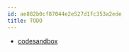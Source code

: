 ```yaml
---
id: ae882b0cf87044e2e527d1fc353a2ede
title: TODO
---
```


- [codesandbox](https://codesandbox.io/dashboard/recent)
